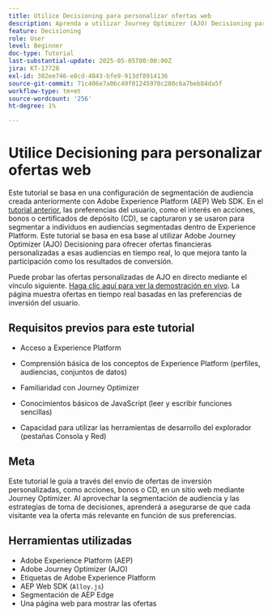 ```yaml
---
title: Utilice Decisioning para personalizar ofertas web
description: Aprenda a utilizar Journey Optimizer (AJO) Decisioning para ofrecer ofertas personalizadas en una página web aprovechando la segmentación de audiencia integrada en Experience Platform (AEP).
feature: Decisioning
role: User
level: Beginner
doc-type: Tutorial
last-substantial-update: 2025-05-05T00:00:00Z
jira: KT-17728
exl-id: 382ee746-e8cd-4843-bfe9-913df8914136
source-git-commit: 71c406e7a06c49f01245970c280c6a7beb84da5f
workflow-type: tm+mt
source-wordcount: '256'
ht-degree: 1%

---
```


# Utilice Decisioning para personalizar ofertas web

Este tutorial se basa en una configuración de segmentación de audiencia creada anteriormente con Adobe Experience Platform (AEP) Web SDK. En el [tutorial anterior](https://experienceleague.adobe.com/en/docs/journey-optimizer-learn/create-audiences-using-web-sdk/introduction), las preferencias del usuario, como el interés en acciones, bonos o certificados de depósito (CD), se capturaron y se usaron para segmentar a individuos en audiencias segmentadas dentro de Experience Platform. Este tutorial se basa en esa base al utilizar Adobe Journey Optimizer (AJO) Decisioning para ofrecer ofertas financieras personalizadas a esas audiencias en tiempo real, lo que mejora tanto la participación como los resultados de conversión.

Puede probar las ofertas personalizadas de AJO en directo mediante el vínculo siguiente.
[Haga clic aquí para ver la demostración en vivo](https://gbedekar489.github.io/finwise/welcome.html). La página muestra ofertas en tiempo real basadas en las preferencias de inversión del usuario.

## Requisitos previos para este tutorial

* Acceso a Experience Platform

* Comprensión básica de los conceptos de Experience Platform (perfiles, audiencias, conjuntos de datos)

* Familiaridad con Journey Optimizer

* Conocimientos básicos de JavaScript (leer y escribir funciones sencillas)

* Capacidad para utilizar las herramientas de desarrollo del explorador (pestañas Consola y Red)


## Meta

Este tutorial le guía a través del envío de ofertas de inversión personalizadas, como acciones, bonos o CD, en un sitio web mediante Journey Optimizer. Al aprovechar la segmentación de audiencia y las estrategias de toma de decisiones, aprenderá a asegurarse de que cada visitante vea la oferta más relevante en función de sus preferencias.

## Herramientas utilizadas

* Adobe Experience Platform (AEP)
* Adobe Journey Optimizer (AJO)
* Etiquetas de Adobe Experience Platform
* AEP Web SDK (`Alloy.js`)
* Segmentación de AEP Edge
* Una página web para mostrar las ofertas
